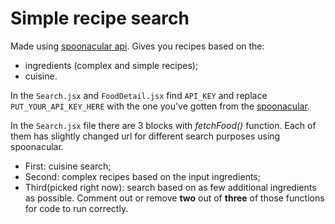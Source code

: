 # Simple recipe search

Made using [spoonacular api](https://spoonacular.com/food-api).
Gives you recipes based on the: 
- ingredients (complex and simple recipes);
- cuisine.

In the `Search.jsx` and `FoodDetail.jsx` find `API_KEY` and replace `PUT_YOUR_API_KEY_HERE` with the one you've gotten from the [spoonacular](https://spoonacular.com/food-api).

In the `Search.jsx` file there are 3 blocks with *fetchFood()* function. Each of them has slightly changed url for different search purposes using spoonacular. 
- First: cuisine search; 
- Second: complex recipes based on the input ingredients; 
- Third(picked right now): search based on as few additional ingredients as possible.
Comment out or remove **two** out of **three** of those functions for code to run correctly.
